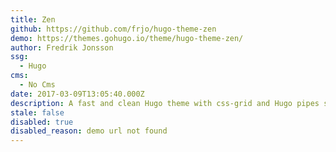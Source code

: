 ```yaml
---
title: Zen
github: https://github.com/frjo/hugo-theme-zen
demo: https://themes.gohugo.io/theme/hugo-theme-zen/
author: Fredrik Jonsson
ssg:
  - Hugo
cms:
  - No Cms
date: 2017-03-09T13:05:40.000Z
description: A fast and clean Hugo theme with css-grid and Hugo pipes support.
stale: false
disabled: true
disabled_reason: demo url not found
---
```

